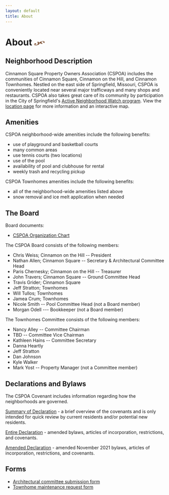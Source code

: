 ```yaml
---
layout: default
title: About
---
```


# About <img width="33" height="14" src="/images/title-flourish.png"/>

## Neighborhood Description

Cinnamon Square Property Owners Association (CSPOA) includes the communities of Cinnamon Square, Cinnamon on the Hill, and Cinnamon Townhomes.  Nestled on the east side of Springfield, Missouri, CSPOA is conveniently located near several major trafficways and many shops and restaurants.  CSPOA also takes great care of its community by participation in the City of Springfield's [Active Neighborhood Watch program](http://www.springfieldmo.gov/172/Crime-Prevention). View the [location page](/location) for more information and an interactive map.

## Amenities
CSPOA neighborhood-wide amenities include the following benefits:

* use of playground and basketball courts
* many common areas
* use tennis courts (two locations)
* use of the pool
* availability of pool and clubhouse for rental
* weekly trash and recycling pickup

CSPOA Townhomes amenities include the following benefits:
* all of the neighborhood-wide amenities listed above
* snow removal and ice melt application when needed

## The Board
Board documents:

* [CSPOA Organization Chart](/files/CSPOA_Organization_Chart.pdf)

The CSPOA Board consists of the following members:

* Chris Weiss; Cinnamon on the Hill -- President
* Nathan Allen; Cinnamon Square -- Secretary & Architectural Committee Head
* Paris Chernesky; Cinnamon on the Hill -- Treasurer
* John Travers; Cinnamon Square -- Ground Committee Head
* Travis Grider; Cinnamon Square
* Jeff Stratton; Townhomes
* Will Tullos; Townhomes
* Jamea Crum; Townhomes
* Nicole Smith -- Pool Committee Head (not a Board member)
* Morgan Odell --- Bookkeeper (not a Board member)

The Townhomes Committee consists of the following members:

* Nancy Alley -- Committee Chairman
* TBD -- Committee Vice Chairman
* Kathleen Hains -- Committee Secretary
* Danna Heartly
* Jeff Stratton
* Dan Johnson
* Kyle Walker
* Mark Yost -- Property Manager (not a Committee member)

## Declarations and Bylaws
The CSPOA Covenant includes information regarding how the neighborhoods are governed.

[Summary of Declaration](/files/SummaryOfDeclaration.pdf) - a brief overview of the covenants and is only intended for quick review by current residents and/or potential new residents.

[Entire Declaration](/files/CSPOA_Covenants_with_2008_Amendments.pdf) - amended bylaws, articles of incorporation, restrictions, and covenants.

[Amended Declaration](/files/CSPOA_Covenants_with_2021_Amendments.pdf) - amended November 2021 bylaws, articles of incorporation, restrictions, and covenants.

## Forms

* [Architectural committee submission form](/files/Architectural_Committee_Submission_Form.pdf)
* [Townhome maintenance request form](/files/Townhome_Maintenance_Request_Form.pdf)
